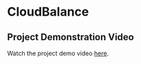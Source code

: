 # CloudBalance

## Project Demonstration Video

Watch the project demo video [here](https://drive.google.com/file/d/1zhs3dxRBjTvhGkYBo1X7mrs8IHyj--HR/view?usp=drive_link).